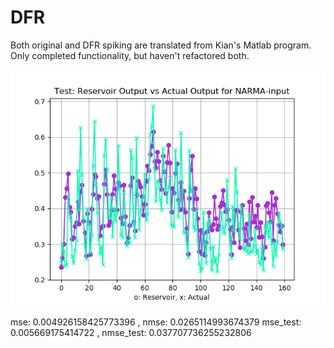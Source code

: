 # DFR

Both original and DFR spiking are translated from Kian's Matlab program. Only completed functionality, but haven't refactored both.

![Alt text](https://raw.githubusercontent.com/Originofamonia/DFR/master/DFR_original/Figure_3.png "optional title")

mse:  0.004926158425773396 , nmse:  0.0265114993674379
mse_test:  0.005669175414722 , nmse_test:  0.037707736255232806